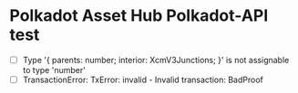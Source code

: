 # Polkadot Asset Hub Polkadot-API test

- [ ] Type '{ parents: number; interior: XcmV3Junctions; }' is not assignable to type 'number'
- [ ] TransactionError: TxError: invalid - Invalid transaction: BadProof
